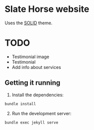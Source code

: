 # Slate Horse website

Uses the [SOLID](https://github.com/st4ple/solid-jekyll) theme.

# TODO
- Testimonial image
- Testimonial
- Add info about services


## Getting it running

1. Install the dependencies:

```bash
bundle install
```

2. Run the development server:

```bash
bundle exec jekyll serve
```